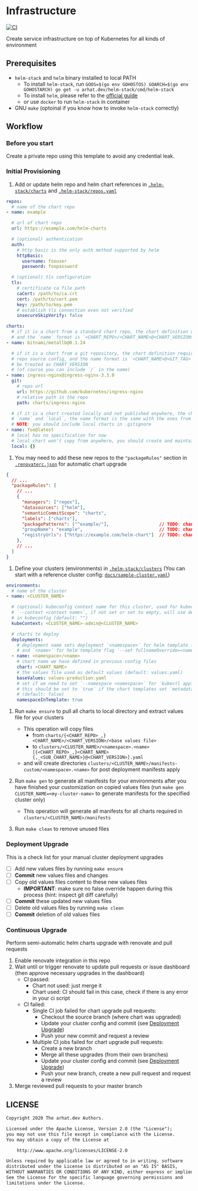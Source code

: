 # Infrastructure

[![CI](https://github.com/arhat-dev/infrastructure/workflows/CI/badge.svg)](https://github.com/arhat-dev/infrastructure/actions?query=workflow%3ACI)

Create service infrastructure on top of Kubernetes for all kinds of environment

## Prerequisites

- `helm-stack` and `helm` binary installed to local PATH
  - To install `helm-stack`, run `GOOS=$(go env GOHOSTOS) GOARCH=$(go env GOHOSTARCH) go get -u arhat.dev/helm-stack/cmd/helm-stack`
  - To install `helm`, please refer to the [official guide](https://helm.sh/docs/intro/install/)
  - or use `docker` to run `helm-stack` in container
- GNU `make` (optoinal if you know how to invoke `helm-stack` correctly)

## Workflow

### Before you start

Create a private repo using this template to avoid any credential leak.

### Initial Provisioning

1. Add or update helm repo and helm chart references in [`.helm-stack/charts`](./.helm-stack/charts) and [`.helm-stack/repos.yaml`](./.helm-stack/repos.yaml)
  
  ```yaml
  repos:
    # name of the chart repo
  - name: example

    # url of chart repo
    url: https://example.com/helm-charts

    # (optional) authentication
    auth:
      # http basic is the only auth method supported by helm
      httpBasic:
        username: foouser
        password: foopassword

    # (optional) tls configuration
    tls:
      # certificate ca file path
      caCert: /path/to/ca.crt
      cert: /path/to/cert.pem
      key: /path/to/key.pem
      # establish tls connection even not verified
      insecureSkipVerify: false
  
  charts:
    # if it is a chart from a standard chart repo, the chart definition only requires `name`
    # and the `name` format is `<CHART_REPO>/<CHART_NAME>@<CHART_VERSION>`
  - name: bitnami/metallb@0.1.24

    # if it is a chart from a git repository, the chart definition requires `name` and `git`
    # repo source config, and the name format is `<CHART_NAME>@<GIT_TAG>` where GIT_TAG will
    # be treated as CHART_VERSION
    # (of course you can include `/` in the name)
  - name: ingress-nginx@ingress-nginx-3.3.0
    git:
      # repo url
      url: https://github.com/kubernetes/ingress-nginx
      # relative path in the repo
      path: charts/ingress-nginx

    # if it is a chart created locally and not published anywhere, the chart definition requires
    # `name` and `local`, the name format is the same with the ones from git repo
    # NOTE: you should include local charts in .gitignore
  - name: foo@latest
    # local has no specification for now
    # local chart won't copy from anywhere, you should create and maintain it in this repo
    local: {}
  ```

1. You may need to add these new repos to the `"packageRules"` section in [`.renovaterc.json`](./.renovaterc.json) for automatic chart upgrade

  ```json
  {
    // ...
    "packageRules": [
      // ...
      {
        "managers": ["regex"],
        "datasources": ["helm"],
        "semanticCommitScope": "charts",
        "labels": ["charts"],
        "packagePatterns": ["^example/"],                   // TODO: change the prefix
        "groupName": "example",                             // TODO: change the group name
        "registryUrls": ["https://example.com/helm-chart"]  // TODO: change the url (only one url allowed)
      },
      // ...
    ]
  }
  ```

1. Define your clusters (environments) in [`.helm-stack/clusters`](./.helm-stack/clusters) (You can start with a reference cluster config: [`docs/sample-cluster.yaml`](./docs/sample-cluster.yaml))

  ```yaml
  environments:
    # name of the cluster
  - name: <CLUSTER_NAME>

    # (optional) kubeconfig context name for this cluster, used for kubectl apply/delete flag
    # `--context <context name>`, if not set or set to empty, will use default `current-context`
    # in kubeconfig (default: "")
    kubeContext: <CLUSTER_NAME>-admin@<CLUSTER_NAME>

    # charts to deploy
    deployments:
      # deployment name sets deployment `<namespace>` for helm template flag `--namespace <namespace>`
      # and `<name>` for helm template flag `--set fullnameOverride=<name>`
    - name: <namespace>/<name>
      # chart name we have defined in previous config files
      chart: <CHART_NAME>
      # the values file used as default values (default: values.yaml)
      baseValues: values-production.yaml
      # set if we need to set `--namespace <namespace>` for `kubectl apply/delete` commands
      # this should be set to `true` if the chart templates set `metadata.namespace`
      # (default: false)
      namespaceInTemplate: true
  ```

1. Run `make ensure` to pull all charts to local directory and extract values file for your clusters
   - This operation will copy files
     - from `charts/{<CHART_REPO>_,}<CHART_NAME>/<CHART_VERSION>/<base values file>`
     - to `clusters/<CLUSTER_NAME>/<namespace>.<name>[{<CHART_REPO>_,}<CHART_NAME>{,_<SUB_CHART_NAME>}@<CHART_VERSION>].yaml`
   - and will create directories `clusters/<CLUSTER_NAME>/manifests-custom/<namespace>.<name>` for post deployment manifests apply

1. Run `make gen` to generate all manifests for your environments after you have finished your customization on copied values files (run `make gen CLUSTER_NAME=<my-cluster-name>` to generate manifests for the specified cluster only)
   - This operation will generate all manifests for all charts required in `clusters/<CLUSTER_NAME>/manifests`

1. Run `make clean` to remove unused files

### Deployment Upgrade

This is a check list for your manual cluster deployment upgrades

- [ ] Add new values files by running `make ensure`
- [ ] __Commit__ new values files and changes
- [ ] Copy old values files content to these new values files
  - __IMPORTANT__: make sure no false override happen during this process (hint: inspect git diff carefully)
- [ ] __Commit__ these updated new values files
- [ ] Delete old values files by running `make clean`
- [ ] __Commit__ deletion of old values files

### Continuous Upgrade

Perform semi-automatic helm charts upgrade with renovate and pull requests

1. Enable renovate integration in this repo
2. Wait until or trigger renovate to update pull requests or issue dashboard (then approve necessary upgrades in the dashboard)
   - CI passed:
     - Chart not used: just merge it
     - Chart used: CI should fail in this case, check if there is any error in your ci script
   - CI failed:
     - Single CI job failed for chart upgrade pull requests:
       - Checkout the source branch (where chart was upgraded)
       - Update your cluster config and commit (see [Deployment Upgrade](#deployment-upgrade))
       - Push your new commit and request a review
     - Multiple CI jobs failed for chart upgrade pull requests:
       - Create a new branch
       - Merge all these upgrades (from their own branches)
       - Update your cluster config and commit (see [Deployment Upgrade](#deployment-upgrade))
       - Push your new branch, create a new pull request and request a review
3. Merge reviewed pull requests to your master branch

## LICENSE

```txt
Copyright 2020 The arhat.dev Authors.

Licensed under the Apache License, Version 2.0 (the "License");
you may not use this file except in compliance with the License.
You may obtain a copy of the License at

    http://www.apache.org/licenses/LICENSE-2.0

Unless required by applicable law or agreed to in writing, software
distributed under the License is distributed on an "AS IS" BASIS,
WITHOUT WARRANTIES OR CONDITIONS OF ANY KIND, either express or implied.
See the License for the specific language governing permissions and
limitations under the License.
```
